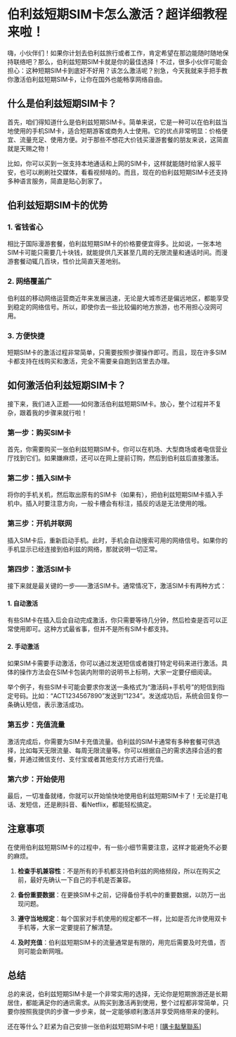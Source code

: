 # 伯利兹短期SIM卡怎么激活？超详细教程来啦！

嗨，小伙伴们！如果你计划去伯利兹旅行或者工作，肯定希望在那边能随时随地保持联络吧？那么，伯利兹短期SIM卡就是你的最佳选择！不过，很多小伙伴可能会担心：这种短期SIM卡到底好不好用？该怎么激活呢？别急，今天我就来手把手教你激活伯利兹短期SIM卡，让你在国外也能畅享网络自由。

## 什么是伯利兹短期SIM卡？

首先，咱们得知道什么是伯利兹短期SIM卡。简单来说，它是一种可以在伯利兹当地使用的手机SIM卡，适合短期游客或商务人士使用。它的优点非常明显：价格便宜、流量充足、使用方便。对于那些不想花大价钱买漫游套餐的朋友来说，这简直就是天赐之物！

比如，你可以买到一张支持本地通话和上网的SIM卡，这样就能随时给家人报平安，也可以刷刷社交媒体，看看视频啥的。而且，现在的伯利兹短期SIM卡还支持多种语言服务，简直是贴心到家了。

## 伯利兹短期SIM卡的优势

### 1. 省钱省心
相比于国际漫游套餐，伯利兹短期SIM卡的价格要便宜得多。比如说，一张本地SIM卡可能只需要几十块钱，就能提供几天甚至几周的无限流量和通话时间。而漫游套餐动辄几百块，性价比简直天差地别。

### 2. 网络覆盖广
伯利兹的移动网络运营商近年来发展迅速，无论是大城市还是偏远地区，都能享受到稳定的网络信号。所以，即使你去一些比较偏的地方旅游，也不用担心没网可用。

### 3. 方便快捷
短期SIM卡的激活过程非常简单，只需要按照步骤操作即可。而且，现在许多SIM卡都支持在线购买和激活，完全不需要亲自跑到店里去办理。

## 如何激活伯利兹短期SIM卡？

接下来，我们进入正题——如何激活伯利兹短期SIM卡。放心，整个过程并不复杂，跟着我的步骤来就行啦！

### 第一步：购买SIM卡
首先，你需要购买一张伯利兹短期SIM卡。你可以在机场、大型商场或者电信营业厅找到它们。如果嫌麻烦，还可以在网上提前订购，然后到伯利兹后直接激活。

### 第二步：插入SIM卡
将你的手机关机，然后取出原有的SIM卡（如果有），把伯利兹短期SIM卡插入手机中。插入时要注意方向，一般卡槽会有标注，插反的话是无法使用的哦。

### 第三步：开机并联网
插入SIM卡后，重新启动手机。此时，手机会自动搜索可用的网络信号。如果你的手机显示已经连接到伯利兹的网络，那就说明一切正常。

### 第四步：激活SIM卡
接下来就是最关键的一步——激活SIM卡。通常情况下，激活SIM卡有两种方式：

#### 1. 自动激活
有些SIM卡在插入后会自动完成激活，你只需要等待几分钟，然后检查是否可以正常使用即可。这种方式最省事，但并不是所有SIM卡都支持。

#### 2. 手动激活
如果SIM卡需要手动激活，你可以通过发送短信或者拨打特定号码来进行激活。具体的操作方法会在SIM卡包装内附带的说明书上标明，大家一定要仔细阅读。

举个例子，有些SIM卡可能会要求你发送一条格式为“激活码+手机号”的短信到指定号码。比如：“ACT1234567890”发送到“1234”。发送成功后，系统会回复你一条确认短信，表示激活成功。

### 第五步：充值流量
激活完成后，你需要为SIM卡充值流量。伯利兹的SIM卡通常有多种套餐可供选择，比如每天无限流量、每周无限流量等。你可以根据自己的需求选择合适的套餐，并通过微信支付、支付宝或者其他支付方式进行充值。

### 第六步：开始使用
最后，一切准备就绪，你就可以开始愉快地使用伯利兹短期SIM卡了！无论是打电话、发短信，还是刷抖音、看Netflix，都能轻松搞定。

## 注意事项

在使用伯利兹短期SIM卡的过程中，有一些小细节需要注意，这样才能避免不必要的麻烦。

1. **检查手机兼容性**：不是所有的手机都支持伯利兹的网络频段，所以在购买之前，最好先确认一下自己的手机是否兼容。
   
2. **备份重要数据**：在更换SIM卡之前，记得备份手机中的重要数据，以防万一出现问题。

3. **遵守当地规定**：每个国家对手机使用的规定都不一样，比如是否允许使用双卡手机等，大家一定要提前了解清楚。

4. **及时充值**：伯利兹短期SIM卡的流量通常是有限的，用完后需要及时充值，否则可能会断网哦。

## 总结

总的来说，伯利兹短期SIM卡是一个非常实用的选择，无论你是短期旅游还是长期居住，都能满足你的通讯需求。从购买到激活再到使用，整个过程都非常简单，只要你按照我提供的步骤一步步来，就一定能够顺利激活并享受网络带来的便利。

还在等什么？赶紧为自己安排一张伯利兹短期SIM卡吧！[[購卡點擊聯系](https://t.me/s/esim1088)]